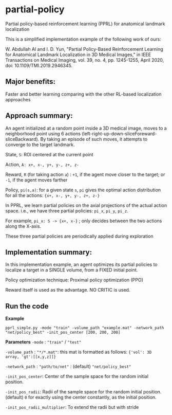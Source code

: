 # partial-policy
Partial policy-based reinforcement learning (PPRL) for anatomical landmark localization

This is a simplified implementation example of the following work of ours:

W. Abdullah Al and I. D. Yun, "Partial Policy-Based Reinforcement Learning for Anatomical Landmark Localization in 3D Medical Images," in IEEE Transactions on Medical Imaging, vol. 39, no. 4, pp. 1245-1255, April 2020, doi: 10.1109/TMI.2019.2946345.

## Major benefits: 
Faster and better learning comparing with the other RL-based localization approaches


## Approach summary:
An agent initialized at a random point inside a 3D medical image, moves to a neighborhood point using 6 actions (left-right-up-down-sliceForeward-sliceBackward). By taking an episode of such moves, it attempts to converge to the target landmark.

State, `S`: ROI centered at the current point

Action, `A: x+, x-, y+, y-, z+, z-`

Reward, `R` (for taking action `a`) : `+1`, if the agent move closer to the target; or `-1`, if the agent moves farther

Policy, `pi(s,a)`: for a given state `s`, `pi` gives the optimal action distribution for all the actions: `{x+, x-, y+, y-, z+, z-}`

In PPRL, we learn partial policies on the axial projections of the actual action space.
i.e., we have three partial policies: `pi_x`, `pi_y`, `pi_z`. 

For example, `pi_x: S -> {x+, x-}` ; only decides between the two actions along the X-axis. 

These three partial policies are periodically applied during exploration

## Implementation summary:
In this implementation example, an agent optimizes its partial policies to localize a target in a SINGLE volume, from a FIXED initial point.

Policy optimization technique: Proximal policy optimization (PPO)

Reward itself is used as the advantage. NO CRITIC is used.

## Run the code
**Example**

`pprl_simple.py -mode "train" -volume_path "example.mat" -network_path "net/policy_best" -init_pos_center [200, 200, 200]`

**Parameters**
`-mode` : `"train"` / `"test"`

`-volume_path` : `"*/*.mat"`: this mat is formatted as follows: `{'vol': 3D array, 'gt':[[x,y,z]]}`

`-network_path` : `"path/to/net"` : (default) `"net/policy_best"`

`-init_pos_center`: Center of the sample space for the random initial position.

`-init_pos_radii`: Radii of the sample space for the random initial position. (default) `0` for exactly using the center constantly, as the initial position.

`-init_pos_radii_multiplier`: To extend the radii but with stride









